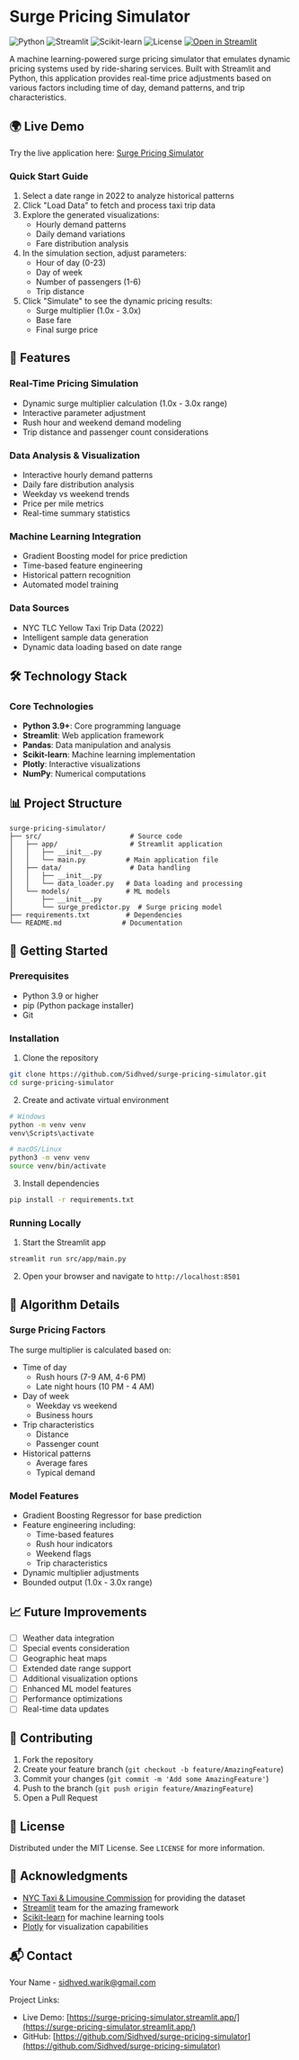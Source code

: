 # Surge Pricing Simulator

![Python](https://img.shields.io/badge/python-v3.9+-blue.svg)
![Streamlit](https://img.shields.io/badge/streamlit-1.24.0-red.svg)
![Scikit-learn](https://img.shields.io/badge/scikit--learn-1.2.2-orange.svg)
![License](https://img.shields.io/badge/license-MIT-green.svg)
[![Open in Streamlit](https://static.streamlit.io/badges/streamlit_badge_black_white.svg)](https://surge-pricing-simulator.streamlit.app/)

A machine learning-powered surge pricing simulator that emulates dynamic pricing systems used by ride-sharing services. Built with Streamlit and Python, this application provides real-time price adjustments based on various factors including time of day, demand patterns, and trip characteristics.

## 🌍 Live Demo

Try the live application here: [Surge Pricing Simulator](https://surge-pricing-simulator.streamlit.app/)

### Quick Start Guide
1. Select a date range in 2022 to analyze historical patterns
2. Click "Load Data" to fetch and process taxi trip data
3. Explore the generated visualizations:
   - Hourly demand patterns
   - Daily demand variations
   - Fare distribution analysis
4. In the simulation section, adjust parameters:
   - Hour of day (0-23)
   - Day of week
   - Number of passengers (1-6)
   - Trip distance
5. Click "Simulate" to see the dynamic pricing results:
   - Surge multiplier (1.0x - 3.0x)
   - Base fare
   - Final surge price

## 🌟 Features

### Real-Time Pricing Simulation
- Dynamic surge multiplier calculation (1.0x - 3.0x range)
- Interactive parameter adjustment
- Rush hour and weekend demand modeling
- Trip distance and passenger count considerations

### Data Analysis & Visualization
- Interactive hourly demand patterns
- Daily fare distribution analysis
- Weekday vs weekend trends
- Price per mile metrics
- Real-time summary statistics

### Machine Learning Integration
- Gradient Boosting model for price prediction
- Time-based feature engineering
- Historical pattern recognition
- Automated model training

### Data Sources
- NYC TLC Yellow Taxi Trip Data (2022)
- Intelligent sample data generation
- Dynamic data loading based on date range

## 🛠️ Technology Stack

### Core Technologies
- **Python 3.9+**: Core programming language
- **Streamlit**: Web application framework
- **Pandas**: Data manipulation and analysis
- **Scikit-learn**: Machine learning implementation
- **Plotly**: Interactive visualizations
- **NumPy**: Numerical computations

## 📊 Project Structure
```
surge-pricing-simulator/
├── src/                      # Source code
│   ├── app/                  # Streamlit application
│   │   ├── __init__.py
│   │   └── main.py          # Main application file
│   ├── data/                 # Data handling
│   │   ├── __init__.py
│   │   └── data_loader.py   # Data loading and processing
│   └── models/              # ML models
│       ├── __init__.py
│       └── surge_predictor.py  # Surge pricing model
├── requirements.txt         # Dependencies
└── README.md               # Documentation
```

## 🚀 Getting Started

### Prerequisites
- Python 3.9 or higher
- pip (Python package installer)
- Git

### Installation

1. Clone the repository
```bash
git clone https://github.com/Sidhved/surge-pricing-simulator.git
cd surge-pricing-simulator
```

2. Create and activate virtual environment
```bash
# Windows
python -m venv venv
venv\Scripts\activate

# macOS/Linux
python3 -m venv venv
source venv/bin/activate
```

3. Install dependencies
```bash
pip install -r requirements.txt
```

### Running Locally

1. Start the Streamlit app
```bash
streamlit run src/app/main.py
```

2. Open your browser and navigate to `http://localhost:8501`

## 🧪 Algorithm Details

### Surge Pricing Factors
The surge multiplier is calculated based on:
- Time of day
  - Rush hours (7-9 AM, 4-6 PM)
  - Late night hours (10 PM - 4 AM)
- Day of week
  - Weekday vs weekend
  - Business hours
- Trip characteristics
  - Distance
  - Passenger count
- Historical patterns
  - Average fares
  - Typical demand

### Model Features
- Gradient Boosting Regressor for base prediction
- Feature engineering including:
  - Time-based features
  - Rush hour indicators
  - Weekend flags
  - Trip characteristics
- Dynamic multiplier adjustments
- Bounded output (1.0x - 3.0x range)

## 📈 Future Improvements

- [ ] Weather data integration
- [ ] Special events consideration
- [ ] Geographic heat maps
- [ ] Extended date range support
- [ ] Additional visualization options
- [ ] Enhanced ML model features
- [ ] Performance optimizations
- [ ] Real-time data updates

## 🤝 Contributing

1. Fork the repository
2. Create your feature branch (`git checkout -b feature/AmazingFeature`)
3. Commit your changes (`git commit -m 'Add some AmazingFeature'`)
4. Push to the branch (`git push origin feature/AmazingFeature`)
5. Open a Pull Request

## 📄 License

Distributed under the MIT License. See `LICENSE` for more information.

## 🙏 Acknowledgments

- [NYC Taxi & Limousine Commission](https://www.nyc.gov/site/tlc/about/tlc-trip-record-data.page) for providing the dataset
- [Streamlit](https://streamlit.io/) team for the amazing framework
- [Scikit-learn](https://scikit-learn.org/) for machine learning tools
- [Plotly](https://plotly.com/) for visualization capabilities

## 📬 Contact

Your Name - [sidhved.warik@gmail.com](mailto:sidhved.warik@gmail.com)

Project Links: 
- Live Demo: [https://surge-pricing-simulator.streamlit.app/](https://surge-pricing-simulator.streamlit.app/)
- GitHub: [https://github.com/Sidhved/surge-pricing-simulator](https://github.com/Sidhved/surge-pricing-simulator)